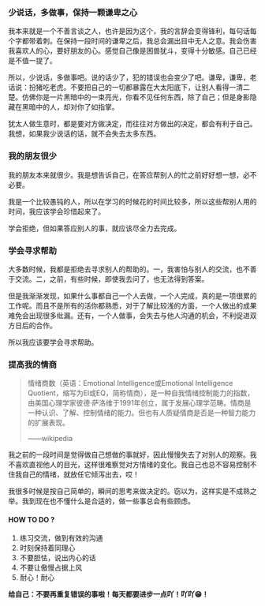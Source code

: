 ### 少说话，多做事，保持一颗谦卑之心

我本来就是一个不善言谈之人，也许是因为这个，我的言辞会变得锋利，每句话每个字都带着刺。在保持一段时间的谦卑之后，我总会漏出目中无人之意。我会伤害我喜欢人的心，要好朋友的心。感觉自己像是困兽犹斗，变得十分敏感。自己已经是不值一提了。

所以，少说话，多做事吧。说的话少了，犯的错误也会变少了吧。谦卑，谦卑，老话说：扮猪吃老虎。不要把自己的一切都暴露在大太阳底下，让别人看得一清二楚。仿佛你是一片黑暗中的一束亮光，你看不见任何东西，除了自己；但是身影隐藏在黑暗中的人，却对你了如指掌。

犹太人做生意时，都是要对方做决定，而往往对方做出的决定，都会有利于自己。我想，如果我少说话的话，就不会失去太多东西。

### 我的朋友很少

我的朋友本来就很少。我是想告诉自己，在答应帮别人的忙之前好好想一想，必不必要。

我是一个比较愚钝的人，所以在学习的时候花的时间比较多，所以这些帮别人用的时间，我应该学会珍惜起来了。

学会拒绝，但如果答应别人的事，就应该尽全力去完成。

### 学会寻求帮助

大多数时候，我都是拒绝去寻求别人的帮助的。一，我害怕与别人的交流，也不善于交流。二，之前，有些时候，即使我去问了，也无法得到答案。

但是我渐渐发现，如果什么事都自己一个人去做，一个人完成，真的是一项很累的工作呢。而且不是所有的活你都熟悉，对于了解比较浅的方面，一个人做出的成果难免会出现很多纰漏。还有，一个人做事，会失去与他人沟通的机会，不利促进双方日后的合作。

所以我应该要学会寻求帮助。

### 提高我的情商

> 情绪商数（英语：Emotional Intelligence或Emotional Intelligence Quotient，缩写为EI或EQ，简称情商），是一种自我情绪控制能力的指数，由美国心理学家彼德·萨洛维于1991年创立，属于发展心理学范畴。情商是一种认识、了解、控制情绪的能力。但也有人质疑情商是否是一种智力能力的扩展表现。
> 
> ——wikipedia

我之前的一段时间是觉得做自己想做的事就好，因此慢慢失去了对别人的观察。我不喜欢直视他人的目光，这样很难察觉对方情绪的变化。我自己也总不容易控制不住我自己的情绪，就放任它倾泻出去，哎！

我很多时候是按自己简单的，瞬间的思考来做决定的。窃以为，这样实是不成熟之举。我到现在也不懂什么是合适的，做一些事总会有些顾虑。

#### HOW TO DO ?

1.  练习交流，做到有效的沟通
2.  时刻保持着同理心
3.  不要胆怯，说出内心的话
4.  不要让傲慢占据上风
5.  耐心！耐心

**给自己：不要再重复错误的事啦！每天都要进步一点吖！吖吖😁！**
<!--stackedit_data:
eyJoaXN0b3J5IjpbLTIwMDk0OTYxMThdfQ==
-->